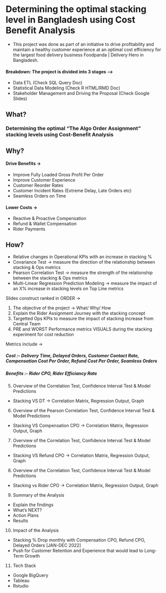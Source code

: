 # Determining the optimal stacking level in Bangladesh using Cost Benefit Analysis
 
 - This project was done as part of an initiative to drive profitability and maintain a healthy customer experience at an optimal cost efficiency for the largest food delivery business Foodpanda | Delivery Hero in Bangladesh.
 
#### Breakdown: The project is divided into 3 stages -->
 - Data ETL (Check SQL Query Doc)
 - Statistical Data Modeling (Check R HTML/RMD Doc)
 - Stakeholder Management and Driving the Proposal (Check Google Slides)

## What? 
### Determining the optimal “The Algo Order Assignment” stacking levels using Cost-Benefit Analysis

## Why?
#### Drive Benefits → 
  - Improve Fully Loaded Gross Profit Per Order
  - Improve Customer Experience 
  - Customer Reorder Rates
  - Customer Incident Rates (Extreme Delay, Late Orders etc)
  - Seamless Orders on Time 

#### Lower Costs →
  - Reactive & Proactive Compensation
  - Refund & Wallet Compensation
  - Rider Payments

## How?
  - Relative changes in Operational KPIs with an increase in stacking %
  - Covariance Test → measure the direction of the relationship between stacking & Ops metrics
  - Pearson Correlation Test → measure the strength of the relationship between the stacking & Ops metrics
  - Multi-Linear Regression Prediction Modeling → measure the impact of an X% increase in stacking levels on Top Line metrics

Slides construct ranked in ORDER →

1. The objective of the project → What/ Why/ How
2. Explain the Rider Assignment Journey with the stacking concept
3. Targetted Ops KPIs to measure the impact of stacking increase from Central Team
4. PRE and WORST Performance metrics VISUALS during the stacking experiment for cost reduction

Metrics include → 
  ##### Cost :- Delivery Time, Delayed Orders, Customer Contact Rate, Compensation Cost Per Order, Refund Cost Per Order, Seamless Orders
  ##### Benefits :- Rider CPO, Rider Efficiancy Rate

5. Overview of the Correlation Test, Confidence Interval Test & Model Predictions 
- Stacking VS DT → Correlation Matrix, Regression Output, Graph 


6. Overview of the Pearson Correlation Test, Confidence Interval Test & Model Predictions 
- Stacking VS Compensation CPO →  Correlation Matrix, Regression Output, Graph


7. Overview of the Correlation Test, Confidence Interval Test & Model Predictions 
- Stacking VS Refund CPO → Correlation Matrix, Regression Output, Graph


8. Overview of the Correlation Test, Confidence Interval Test & Model Predictions 
- Stacking vs Rider CPO → Correlation Matrix, Regression Output, Graph


9. Summary of the Analysis
- Explain the findings
- What’s NEXT? 
- Action Plans
- Results

10. Impact of the Analysis
- Stacking % Drop monthly with Compensation CPO, Refund CPO, Delayed Orders [JAN-DEC 2022]
- Push for Customer Retention and Experience that would lead to Long-Term Growth

11. Tech Stack
- Google BigQuery
- Tableau
- Rstudio
